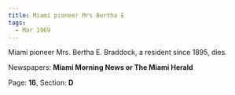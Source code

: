 ```yaml
---  
title: Miami pioneer Mrs Bertha E  
tags:  
  - Mar 1969  
---  
```

  
Miami pioneer Mrs. Bertha E. Braddock, a resident since 1895, dies.  
  
Newspapers: **Miami Morning News or The Miami Herald**  
  
Page: **16**, Section: **D** 
